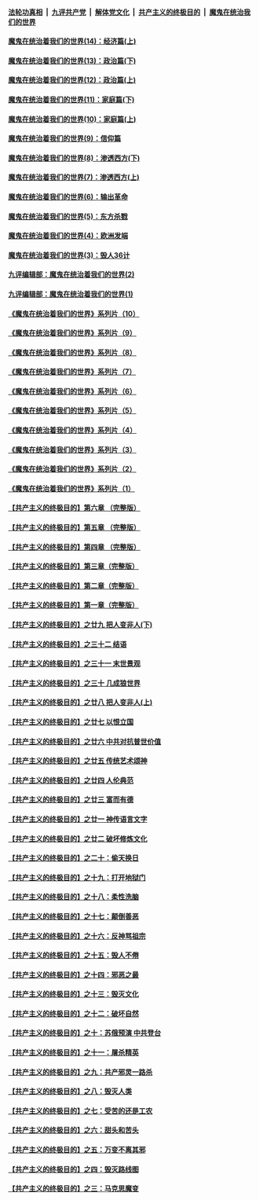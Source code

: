 

####  [法轮功真相](../../../../basic/blob/master/README.md?t=10110402) &nbsp;|&nbsp; [九评共产党](../../../../9ping.md/blob/master/README.md?t=10110402) &nbsp;|&nbsp; [解体党文化](../../../../jtdwh.md/blob/master/README.md?t=10110402)  &nbsp;|&nbsp; [共产主义的终极目的](../../../../gczydzjmd.md/blob/master/README.md?t=10110402) &nbsp;|&nbsp; [魔鬼在统治我们的世界](../../../../mgztzwmdsj.md/blob/master/README.md?t=10110402) 

#### [魔鬼在统治着我们的世界(14)：经济篇(上)](../pages/nsc422/n10457370.md?t=10110402) 

#### [魔鬼在统治着我们的世界(13)：政治篇(下)](../pages/nsc422/n10448270.md?t=10110402) 

#### [魔鬼在统治着我们的世界(12)：政治篇(上)](../pages/nsc422/n10444576.md?t=10110402) 

#### [魔鬼在统治着我们的世界(11)：家庭篇(下)](../pages/nsc422/n10440961.md?t=10110402) 

#### [魔鬼在统治着我们的世界(10)：家庭篇(上)](../pages/nsc422/n10435448.md?t=10110402) 

#### [魔鬼在统治着我们的世界(9)：信仰篇](../pages/nsc422/n10432159.md?t=10110402) 

#### [魔鬼在统治着我们的世界(8)：渗透西方(下)](../pages/nsc422/n10429603.md?t=10110402) 

#### [魔鬼在统治着我们的世界(7)：渗透西方(上)](../pages/nsc422/n10426013.md?t=10110402) 

#### [魔鬼在统治着我们的世界(6)：输出革命](../pages/nsc422/n10421536.md?t=10110402) 

#### [魔鬼在统治着我们的世界(5)：东方杀戮](../pages/nsc422/n10417707.md?t=10110402) 

#### [魔鬼在统治着我们的世界(4)：欧洲发端](../pages/nsc422/n10414890.md?t=10110402) 

#### [魔鬼在统治着我们的世界(3)：毁人36计](../pages/nsc422/n10411583.md?t=10110402) 

#### [九评编辑部：魔鬼在统治着我们的世界(2)](../pages/nsc422/n10410036.md?t=10110402) 

#### [九评编辑部：魔鬼在统治着我们的世界(1)](../pages/nsc422/n10406825.md?t=10110402) 

#### [《魔鬼在统治着我们的世界》系列片（10）](../pages/nsc422/n12292670.md?t=10110402) 

#### [《魔鬼在统治着我们的世界》系列片（9）](../pages/nsc422/n12290859.md?t=10110402) 

#### [《魔鬼在统治着我们的世界》系列片（8）](../pages/nsc422/n12287445.md?t=10110402) 

#### [《魔鬼在统治着我们的世界》系列片（7）](../pages/nsc422/n12283425.md?t=10110402) 

#### [《魔鬼在统治着我们的世界》系列片（6）](../pages/nsc422/n12282314.md?t=10110402) 

#### [《魔鬼在统治着我们的世界》系列片（5）](../pages/nsc422/n12281419.md?t=10110402) 

#### [《魔鬼在统治着我们的世界》系列片（4）](../pages/nsc422/n12274024.md?t=10110402) 

#### [《魔鬼在统治着我们的世界》系列片（3）](../pages/nsc422/n12271322.md?t=10110402) 

#### [《魔鬼在统治着我们的世界》系列片（2）](../pages/nsc422/n12269049.md?t=10110402) 

#### [《魔鬼在统治着我们的世界》系列片（1）](../pages/nsc422/n12267575.md?t=10110402) 

#### [【共产主义的终极目的】第六章 （完整版）](../pages/nsc422/n11428913.md?t=10110402) 

#### [【共产主义的终极目的】第五章 （完整版）](../pages/nsc422/n11428912.md?t=10110402) 

#### [【共产主义的终极目的】第四章 （完整版）](../pages/nsc422/n11428907.md?t=10110402) 

#### [【共产主义的终极目的】第三章（完整版）](../pages/nsc422/n11428848.md?t=10110402) 

#### [【共产主义的终极目的】第二章（完整版）](../pages/nsc422/n11428831.md?t=10110402) 

#### [【共产主义的终极目的】第一章（完整版）](../pages/nsc422/n11417651.md?t=10110402) 

#### [【共产主义的终极目的】之廿九 把人变非人(下)](../pages/nsc422/n11344140.md?t=10110402) 

#### [【共产主义的终极目的】之三十二 结语](../pages/nsc422/n11360535.md?t=10110402) 

#### [【共产主义的终极目的】之三十一 末世景观](../pages/nsc422/n11351129.md?t=10110402) 

#### [【共产主义的终极目的】之三十 几成狼世界](../pages/nsc422/n11348280.md?t=10110402) 

#### [【共产主义的终极目的】之廿八 把人变非人(上)](../pages/nsc422/n11340492.md?t=10110402) 

#### [【共产主义的终极目的】之廿七 以恨立国](../pages/nsc422/n11336944.md?t=10110402) 

#### [【共产主义的终极目的】之廿六 中共对抗普世价值](../pages/nsc422/n11324785.md?t=10110402) 

#### [【共产主义的终极目的】之廿五 传统艺术颂神](../pages/nsc422/n11296396.md?t=10110402) 

#### [【共产主义的终极目的】之廿四 人伦典范](../pages/nsc422/n11296397.md?t=10110402) 

#### [【共产主义的终极目的】之廿三 富而有德](../pages/nsc422/n11283598.md?t=10110402) 

#### [【共产主义的终极目的】之廿一 神传语言文字](../pages/nsc422/n11263265.md?t=10110402) 

#### [【共产主义的终极目的】之廿二 破坏修炼文化](../pages/nsc422/n11245728.md?t=10110402) 

#### [【共产主义的终极目的】之二十：偷天换日](../pages/nsc422/n11238846.md?t=10110402) 

#### [【共产主义的终极目的】之十九：打开地狱门](../pages/nsc422/n11206376.md?t=10110402) 

#### [【共产主义的终极目的】之十八：柔性洗脑](../pages/nsc422/n11199994.md?t=10110402) 

#### [【共产主义的终极目的】之十七：颠倒善恶](../pages/nsc422/n11179782.md?t=10110402) 

#### [【共产主义的终极目的】之十六：反神骂祖宗](../pages/nsc422/n11166798.md?t=10110402) 

#### [【共产主义的终极目的】之十五：毁人不倦](../pages/nsc422/n11166792.md?t=10110402) 

#### [【共产主义的终极目的】之十四：邪恶之最](../pages/nsc422/n11150249.md?t=10110402) 

#### [【共产主义的终极目的】之十三：毁灭文化](../pages/nsc422/n11135227.md?t=10110402) 

#### [【共产主义的终极目的】之十二：破坏自然](../pages/nsc422/n11135214.md?t=10110402) 

#### [【共产主义的终极目的】之十：苏俄预演 中共登台](../pages/nsc422/n11118424.md?t=10110402) 

#### [【共产主义的终极目的】之十一：屠杀精英](../pages/nsc422/n11118442.md?t=10110402) 

#### [【共产主义的终极目的】之九：共产邪灵一路杀](../pages/nsc422/n11114139.md?t=10110402) 

#### [【共产主义的终极目的】之八：毁灭人类](../pages/nsc422/n11108503.md?t=10110402) 

#### [【共产主义的终极目的】之七：受苦的还是工农](../pages/nsc422/n11101809.md?t=10110402) 

#### [【共产主义的终极目的】之六：甜头和苦头](../pages/nsc422/n11096971.md?t=10110402) 

#### [【共产主义的终极目的】之五：万变不离其邪](../pages/nsc422/n11091285.md?t=10110402) 

#### [【共产主义的终极目的】之四：毁灭路线图](../pages/nsc422/n11086284.md?t=10110402) 

#### [【共产主义的终极目的】之三：马克思魔变](../pages/nsc422/n11061941.md?t=10110402) 


